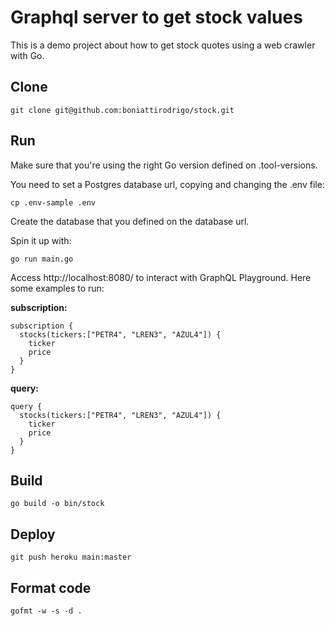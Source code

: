 # Graphql server to get stock values
This is a demo project about how to get stock quotes using a web crawler with Go.

## Clone
```
git clone git@github.com:boniattirodrigo/stock.git
```

## Run
Make sure that you're using the right Go version defined on .tool-versions.

You need to set a Postgres database url, copying and changing the .env file:
```
cp .env-sample .env
```
Create the database that you defined on the database url.

Spin it up with:
```
go run main.go
```

Access http://localhost:8080/ to interact with GraphQL Playground. Here some examples to run:

**subscription:**
```
subscription {
  stocks(tickers:["PETR4", "LREN3", "AZUL4"]) {
    ticker
    price
  }
}
```

**query:**
```
query {
  stocks(tickers:["PETR4", "LREN3", "AZUL4"]) {
    ticker
    price
  }
}
```


## Build
```
go build -o bin/stock
```

## Deploy
```
git push heroku main:master
```

## Format code
```
gofmt -w -s -d .
```
